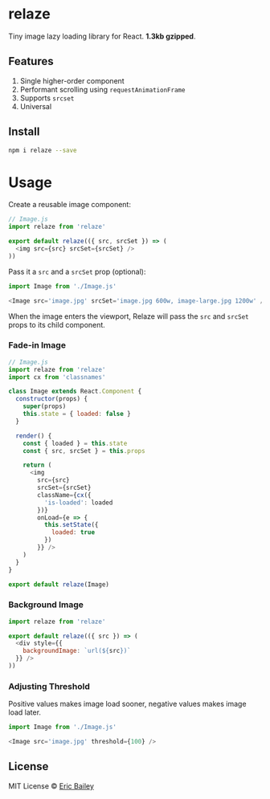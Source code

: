 # relaze
Tiny image lazy loading library for React. **1.3kb gzipped**.

## Features
1. Single higher-order component
1. Performant scrolling using `requestAnimationFrame`
2. Supports `srcset`
4. Universal

## Install
```bash
npm i relaze --save
```

# Usage
Create a reusable image component:
```javascript
// Image.js
import relaze from 'relaze'

export default relaze(({ src, srcSet }) => (
  <img src={src} srcSet={srcSet} />
))
```
Pass it a `src` and a `srcSet` prop (optional):
```javascript
import Image from './Image.js'

<Image src='image.jpg' srcSet='image.jpg 600w, image-large.jpg 1200w' />
```
When the image enters the viewport, Relaze will pass the `src` and `srcSet`
props to its child component.

### Fade-in Image
```javascript
// Image.js
import relaze from 'relaze'
import cx from 'classnames'

class Image extends React.Component {
  constructor(props) {
    super(props)
    this.state = { loaded: false }
  }

  render() {
    const { loaded } = this.state
    const { src, srcSet } = this.props

    return (
      <img
        src={src}
        srcSet={srcSet}
        className={cx({
          'is-loaded': loaded
        })}
        onLoad={e => {
          this.setState({
            loaded: true
          })
        }} />
    )
  }
}

export default relaze(Image)
```
### Background Image
```javascript
import relaze from 'relaze'

export default relaze(({ src }) => (
  <div style={{
    backgroundImage: `url(${src})`
  }} />
))
```
### Adjusting Threshold
Positive values makes image load sooner, negative values makes image load later.
```javascript
import Image from './Image.js'

<Image src='image.jpg' threshold={100} />
```

## License
MIT License © [Eric Bailey](https://estrattonbailey.com)
